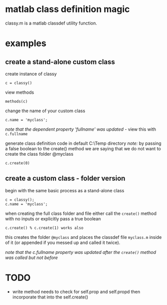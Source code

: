 # matlab class definition magic

classy.m is a matlab classdef utility function.

# examples

## create a stand-alone custom class

create instance of classy
```
c = classy()
```

view methods
```
methods(c)
```

change the name of your custom class
```
c.name = 'myclass';
```

*note that the dependent property 'fullname' was updated* - view this with `c.fullname`


generate class definition code in default C:\Temp directory
    *note:* by passing a false boolean to the create() method we are saying that we do not want to create the class folder @myclass
```
c.create(0)
```

## create a custom class - folder version
begin with the same basic process as a stand-alone class
```
c = classy();
c.name = 'myclass';
```

when creating the full class folder and file either call the `create()` method with no inputs or explicitly pass a true boolean  
```
c.create() % c.create(1) works also
```

this creates the folder `@myclass` and places the classdef file `myclass.m` inside of it (or appended if you messed up and called it twice).

*note that the c.fullname property was updated after the `create()` method was called but not before*


# TODO
* write method needs to check for self.prop and self.propd then incorporate that into the self.create()